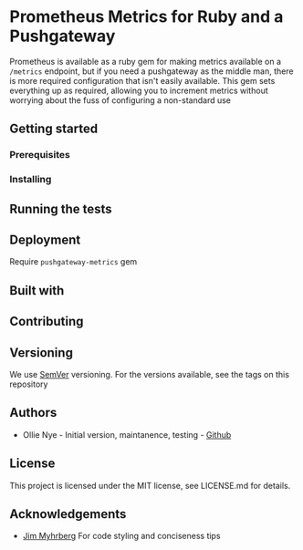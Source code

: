 # Prometheus Metrics for Ruby and a Pushgateway

Prometheus is available as a ruby gem for making metrics available on a
`/metrics` endpoint, but if you need a pushgateway as the middle man, there is
more required configuration that isn't easily available. This gem sets
everything up as required, allowing you to increment metrics without worrying
about the fuss of configuring a non-standard use

## Getting started

### Prerequisites

### Installing

## Running the tests

## Deployment

Require `pushgateway-metrics` gem 

## Built with

## Contributing

## Versioning

We use [SemVer](semver.org) versioning. For the versions available, see the tags on this repository

## Authors

- Ollie Nye - Initial version, maintanence, testing - [Github](https://github.com/ollie-nye)

## License

This project is licensed under the MIT license, see LICENSE.md for details.

## Acknowledgements

- [Jim Myhrberg](https://github.com/jimeh) For code styling and conciseness tips
